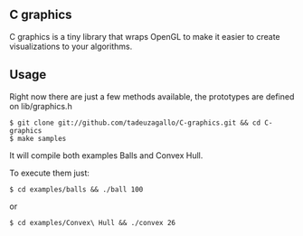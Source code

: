 ## C graphics ##

C graphics is a tiny library that wraps OpenGL to make it easier to create visualizations to your algorithms.

## Usage ##

Right now there are just a few methods available, the prototypes are defined on lib/graphics.h

    $ git clone git://github.com/tadeuzagallo/C-graphics.git && cd C-graphics
    $ make samples
  
It will compile both examples Balls and Convex Hull.

To execute them just:

    $ cd examples/balls && ./ball 100

or
  
    $ cd examples/Convex\ Hull && ./convex 26
